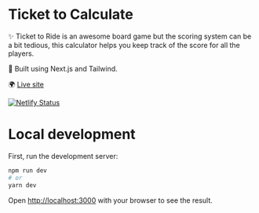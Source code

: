 # Ticket to Calculate

✨ Ticket to Ride is an awesome board game but the scoring system can be a bit tedious, this calculator helps you keep track of the score for all the players.

🔧 Built using Next.js and Tailwind.

🌍 [Live site](https://tickettocalculate.com/)

[![Netlify Status](https://api.netlify.com/api/v1/badges/0e4ba71a-8b91-4f2a-8408-76e7bd91aeac/deploy-status)](https://app.netlify.com/sites/tickettoridecalc-maru/deploys)

# Local development

First, run the development server:

```bash
npm run dev
# or
yarn dev
```

Open [http://localhost:3000](http://localhost:3000) with your browser to see the result.
